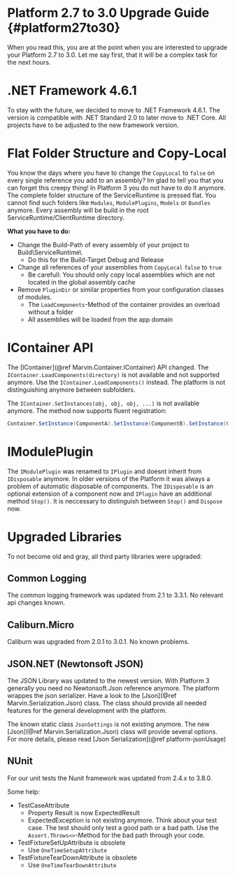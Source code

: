Platform 2.7 to 3.0 Upgrade Guide {#platform27to30}
====================================

When you read this, you are at the point when you are interested to upgrade your Platform 2.7 to 3.0.
Let me say first, that it will be a complex task for the next hours. 

# .NET Framework 4.6.1
To stay with the future, we decided to move to .NET Framework 4.6.1. The version is compatible with .NET Standard 2.0 to later move to .NET Core.
All projects have to be adjusted to the new framework version.

# Flat Folder Structure and Copy-Local
You know the days where you have to change the `CopyLocal` to `false` on every single reference you add to an assembly? Im glad to tell you that you can forget this creepy thing! In Platform 3 you do not have to do it anymore. The complete folder structure of the ServiceRuntime is pressed flat. You cannot find such folders like `Modules`, `ModulePlugins`, `Models` or `Bundles` anymore. Every assembly will be build in the root ServiceRuntime/ClientRuntime directory.

**What you have to do:** 
- Change the Build-Path of every assembly of your project to Build\\ServiceRuntime\\
  - Do this for the Build-Target Debug and Release
- Change all references of your assemblies from `CopyLocal` `false` to `true`
  - Be carefull: You should only copy local assemblies which are not located in the global assembly cache
- Remove `PluginDir` or similar properties from your configuration classes of modules.
  - The `LoadComponents`-Method of the container provides an overload without a folder 
  - All assemblies will be loaded from the app domain

# IContainer API
The [IContainer](@ref Marvin.Container.IContainer) API changed. The `IContainer.LoadComponents(directory)` is not available and not supported anymore. Use the `IContainer.LoadComponents()` instead. 
The platform is not distinguishing anymore between subfolders.

The `IContainer.SetInstances(obj, obj, obj, ...)` is not available anymore. The method now supports fluent registration:
````cs
Container.SetInstance(ComponentA).SetInstance(ComponentB).SetInstance(ComponentC);
````

# IModulePlugin
The `IModulePlugin` was renamed to `IPlugin` and doesnt inherit from `IDisposable` anymore. In older versions of the Platform it was always a problem of automatic disposable of components. The  `IDisposable` is an optional extension of a component now and `IPlugin` have an additional method `Stop()`. It is neccessary to distinguish between `Stop()` and `Dispose` now. 

# Upgraded Libraries
To not become old and gray, all third party libraries were upgraded:

## Common Logging
The common logging framework was updated from 2.1 to 3.3.1. No relevant api changes known.

## Caliburn.Micro
Caliburn was upgraded from 2.0.1 to 3.0.1. No known problems.

## JSON.NET (Newtonsoft JSON)
The JSON Library was updated to the newest version. With Platform 3 generally you need no Newtonsoft.Json reference anymore. The platform wrappes the json serializer. Have a look to the [Json](@ref Marvin.Serialization.Json) class. The class should provide all needed features for the general development with the platform.

The known static class `JsonSettings` is not existing anymore. The new [Json](@ref Marvin.Serialization.Json) class will provide several options. For more details, please read [Json Serialization](@ref platform-jsonUsage)

## NUnit
For our unit tests the Nunit framework was updated from 2.4.x to 3.8.0.

Some help:
- TestCaseAttribute
  - Property Result is now ExpectedResult
  - ExpectedException is not existing anymore. Think about your test case. The test should only test a good path or a bad path. Use the `Assert.Throws<>`-Method for the bad path through your code.
- TestFixtureSetUpAttribute is obsolete
  - Use `OneTimeSetupAttribute`
- TestFixtureTearDownAttribute is obsolete
  - Use `OneTimeTearDownAttribute`